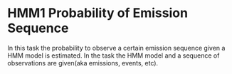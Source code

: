 # HMM1 Probability of Emission Sequence
In this task the probability to observe a certain emission sequence given a HMM model is estimated. In the task the HMM model and a sequence of observations are given(aka emissions, events, etc).
